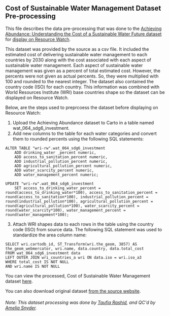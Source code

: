 ## Cost of Sustainable Water Management Dataset Pre-processing
This file describes the data pre-processing that was done to the [Achieving Abundance: Understanding the Cost of a Sustainable Water Future dataset](https://www.wri.org/resources/data-sets/achieving-abundance) for [display on Resource Watch](https://resourcewatch.org/data/explore/wat064-Cost-of-Sustainable-Water-Management).

This dataset was provided by the source as a csv file. It included the estimated cost of delivering sustainable water management to each countries by 2030 along with the cost associated with each aspect of sustainable water management. Each aspect of sustainable water management was given as a percent of total estimated cost. However, the percents were not given as actual percents. So, they were multiplied with 100 and rounded to the nearest integer. The dataset also contained the country code (ISO) for each country. This information was combined with World Resources Institute (WRI) base countries shape so the dataset can be displayed on Resource Watch.

Below, are the steps used to preprcoess the dataset before displaying on Resource Watch:

1. Upload the Achieving Abundance dataset to Carto in a table named wat_064_sdg6_investment.
2. Add new columns to the table for each water categories and convert them to rounded percents using the following SQL statements:

```
ALTER TABLE "wri-rw".wat_064_sdg6_investment
    ADD drinking_water _percent numeric,
    ADD access_to_sanitation_percent numeric,
    ADD industrial_pollution_percent numeric,
    ADD agricultural_pollution_percent numeric,
    ADD water_scarcity_percent numeric,
    ADD water_management_percent numeric;

UPDATE "wri-rw".wat_064_sdg6_investment
	SET access_to_drinking_water_percent = round(access_to_drinking_water*100), access_to_sanitation_percent = round(access_to_sanitation*100), industrial_pollution_percent = round(industrial_pollution*100), agricultural_pollution_percent = round(agricultural_pollution*100), water_scarcity_percent = round(water_scarcity*100), water_management_percent = round(water_management*100);
```
3. Attach WRI shapes data to each rows in the table using the country code (ISO) from source data. The following SQL statement was used to standardize the area column name:
```
SELECT wri.cartodb_id, ST_Transform(wri.the_geom, 3857) AS 
the_geom_webmercator, wri.name, data.country, data.total_cost 
FROM wat_064_sdg6_investment data 
LEFT OUTER JOIN wri_countries_a wri ON data.iso = wri.iso_a3 
WHERE total_cost IS NOT NULL 
AND wri.name IS NOT NULL
```

You can view the processed, Cost of Sustainable Water Management dataset [here](https://wri-rw.carto.com/tables/wat_064_sdg6_investment/public).

You can also download original dataset [from the source website](https://www.wri.org/resources/data-sets/achieving-abundance).

###### Note: This dataset processing was done by [Taufiq Rashid](https://www.wri.org/profile/taufiq-rashid), and QC'd by [Amelia Snyder](https://www.wri.org/profile/amelia-snyder).
